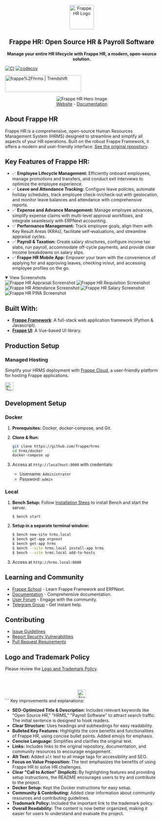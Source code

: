 <div align="center">
    <a href="https://frappe.io/hr">
        <img src=".github/frappe-hr-logo.png" height="80px" width="80px" alt="Frappe HR Logo">
    </a>
    <h2>Frappe HR: Open Source HR & Payroll Software</h2>
    <p>
        <b>Manage your entire HR lifecycle with Frappe HR, a modern, open-source solution.</b>
    </p>
</div>

[![CI](https://github.com/frappe/hrms/actions/workflows/ci.yml/badge.svg?branch=develop)](https://github.com/frappe/hrms/actions/workflows/ci.yml)
[![codecov](https://codecov.io/gh/frappe/hrms/branch/develop/graph/badge.svg?token=0TwvyUg3I5)](https://codecov.io/gh/frappe/hrms)

<a href="https://trendshift.io/repositories/10972" target="_blank"><img src="https://trendshift.io/api/badge/repositories/10972" alt="frappe%2Fhrms | Trendshift" style="width: 250px; height: 55px;" width="250" height="55"/></a>

<div align="center">
    <img src=".github/hrms-hero.png" alt="Frappe HR Hero Image"/>
</div>

<div align="center">
    <a href="https://frappe.io/hr">Website</a>
    -
    <a href="https://docs.frappe.io/hr/introduction">Documentation</a>
</div>

## About Frappe HR

Frappe HR is a comprehensive, open-source Human Resources Management System (HRMS) designed to streamline and simplify all aspects of your HR operations. Built on the robust Frappe Framework, it offers a modern and user-friendly interface.  [See the original repository](https://github.com/frappe/hrms).

## Key Features of Frappe HR:

*   ✅ **Employee Lifecycle Management:**  Efficiently onboard employees, manage promotions and transfers, and conduct exit interviews to optimize the employee experience.
*   ✅ **Leave and Attendance Tracking:** Configure leave policies, automate holiday schedules, track employee check-in/check-out with geolocation, and monitor leave balances and attendance with comprehensive reports.
*   ✅ **Expense and Advance Management:**  Manage employee advances, simplify expense claims with multi-level approval workflows, and integrate seamlessly with ERPNext accounting.
*   ✅ **Performance Management:** Track employee goals, align them with Key Result Areas (KRAs), facilitate self-evaluations, and streamline appraisal cycles.
*   ✅ **Payroll & Taxation:**  Create salary structures, configure income tax slabs, run payroll, accommodate off-cycle payments, and provide clear income breakdowns on salary slips.
*   ✅ **Frappe HR Mobile App:**  Empower your team with the convenience of applying for and approving leaves, checking in/out, and accessing employee profiles on the go.

<details open>
<summary>View Screenshots</summary>
    <img src=".github/hrms-appraisal.png" alt="Frappe HR Appraisal Screenshot"/>
    <img src=".github/hrms-requisition.png" alt="Frappe HR Requisition Screenshot"/>
    <img src=".github/hrms-attendance.png" alt="Frappe HR Attendance Screenshot"/>
    <img src=".github/hrms-salary.png" alt="Frappe HR Salary Screenshot"/>
    <img src=".github/hrms-pwa.png" alt="Frappe HR PWA Screenshot"/>
</details>

## Built With:

*   [**Frappe Framework**](https://github.com/frappe/frappe): A full-stack web application framework (Python & Javascript).
*   [**Frappe UI**](https://github.com/frappe/frappe-ui):  A Vue-based UI library.

## Production Setup

### Managed Hosting

Simplify your HRMS deployment with [Frappe Cloud](https://frappecloud.com), a user-friendly platform for hosting Frappe applications.

<div>
    <a href="https://frappecloud.com/hrms/signup" target="_blank">
        <picture>
            <source media="(prefers-color-scheme: dark)" srcset="https://frappe.io/files/try-on-fc-white.png">
            <img src="https://frappe.io/files/try-on-fc-black.png" alt="Try on Frappe Cloud" height="28" />
        </picture>
    </a>
</div>

## Development Setup

### Docker

1.  **Prerequisites:** Docker, docker-compose, and Git.
2.  **Clone & Run:**

    ```bash
    git clone https://github.com/frappe/hrms
    cd hrms/docker
    docker-compose up
    ```

3.  Access at `http://localhost:8000` with credentials:

    -   Username: `Administrator`
    -   Password: `admin`

### Local

1.  **Bench Setup:** Follow [Installation Steps](https://frappeframework.com/docs/user/en/installation) to install Bench and start the server.
    ```bash
    $ bench start
    ```
2.  **Setup in a separate terminal window:**
    ```bash
    $ bench new-site hrms.local
    $ bench get-app erpnext
    $ bench get-app hrms
    $ bench --site hrms.local install-app hrms
    $ bench --site hrms.local add-to-hosts
    ```
3.  Access at `http://hrms.local:8080`

## Learning and Community

*   [Frappe School](https://frappe.school) - Learn Frappe Framework and ERPNext.
*   [Documentation](https://docs.frappe.io/hr) - Comprehensive documentation.
*   [User Forum](https://discuss.erpnext.com/) - Engage with the community.
*   [Telegram Group](https://t.me/frappehr) - Get instant help.

## Contributing

*   [Issue Guidelines](https://github.com/frappe/erpnext/wiki/Issue-Guidelines)
*   [Report Security Vulnerabilities](https://erpnext.com/security)
*   [Pull Request Requirements](https://github.com/frappe/erpnext/wiki/Contribution-Guidelines)

## Logo and Trademark Policy

Please review the [Logo and Trademark Policy](TRADEMARK_POLICY.md).

<br />
<br />
<div align="center" style="padding-top: 0.75rem;">
    <a href="https://frappe.io" target="_blank">
        <picture>
            <source media="(prefers-color-scheme: dark)" srcset="https://frappe.io/files/Frappe-white.png">
            <img src="https://frappe.io/files/Frappe-black.png" alt="Frappe Technologies" height="28"/>
        </picture>
    </a>
</div>
```
Key improvements and explanations:

*   **SEO-Optimized Title & Description:** Includes relevant keywords like "Open Source HR," "HRMS," "Payroll Software" to attract search traffic.  The initial sentence is designed to hook readers.
*   **Clear Structure:** Uses headings and subheadings for easy readability.
*   **Bulleted Key Features:**  Highlights the core benefits and functionalities of Frappe HR, using concise bullet points.  Added emojis for emphasis.
*   **Concise Language:** Simplifies and clarifies the original text.
*   **Links:** Includes links to the original repository, documentation, and community resources to encourage engagement.
*   **Alt Text:** Added `alt` text to all image tags for accessibility and SEO.
*   **Focus on Value Proposition:** The text emphasizes the benefits of using Frappe HR to solve HR challenges.
*   **Clear "Call to Action" (Implicit):**  By highlighting features and providing setup instructions, the README encourages users to try and contribute to the project.
*   **Docker Setup:**  Kept the Docker instructions for easy setup.
*   **Community & Contributing:** Added clear information about community resources and contributing guidelines.
*   **Trademark Policy:**  Included the important link to the trademark policy.
*   **Overall Readability:** The content is now better organized, making it easier for users to understand and evaluate the project.